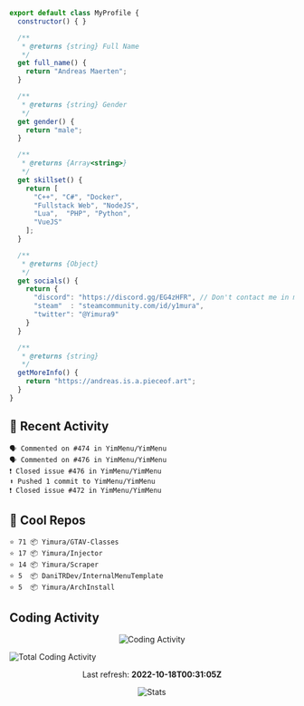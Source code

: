 ```js
export default class MyProfile {
  constructor() { }

  /**
   * @returns {string} Full Name
   */
  get full_name() {
    return "Andreas Maerten";
  }

  /**
   * @returns {string} Gender
   */
  get gender() {
    return "male";
  }

  /**
   * @returns {Array<string>}
   */
  get skillset() {
    return [
      "C++", "C#", "Docker",
      "Fullstack Web", "NodeJS",
      "Lua",  "PHP", "Python",
      "VueJS"
    ];
  }

  /**
   * @returns {Object}
   */
  get socials() {
    return {
      "discord": "https://discord.gg/EG4zHFR", // Don't contact me in my DM's I will block you
      "steam"  : "steamcommunity.com/id/y1mura",
      "twitter": "@Yimura9"
    }
  }

  /**
   * @returns {string}
   */
  getMoreInfo() {
    return "https://andreas.is.a.pieceof.art";
  }
}
```

## 🤹 Recent Activity
```
🗣 Commented on #474 in YimMenu/YimMenu
🗣 Commented on #476 in YimMenu/YimMenu
❗️ Closed issue #476 in YimMenu/YimMenu
⬆️ Pushed 1 commit to YimMenu/YimMenu
❗️ Closed issue #472 in YimMenu/YimMenu
```
## 🌟 Cool Repos
```
⭐️ 71 📦 Yimura/GTAV-Classes
⭐️ 17 📦 Yimura/Injector
⭐️ 14 📦 Yimura/Scraper
⭐️ 5  📦 DaniTRDev/InternalMenuTemplate
⭐️ 5  📦 Yimura/ArchInstall
```
## Coding Activity
<p align="center">
    <img alt="Coding Activity" src="https://wakatime.com/share/@Yimura/d28e6361-803a-4ea8-9d40-7440588330db.svg">
</p>
<img alt="Total Coding Activity" src="https://wakatime.com/badge/user/3f8ff476-eda5-4d56-93bf-7d04c10400b8.svg" />


<p align="center">
  Last refresh:
  <b>2022-10-18T00:31:05Z</b>
</p>
<p align="center">
  <img alt="Stats" src="https://github-readme-stats.vercel.app/api?username=Yimura&show_icons=true&title_color=fff&icon_color=ffff00&text_color=ccc&bg_color=222">
</p>
